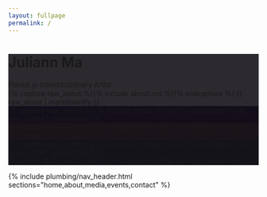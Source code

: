 ```yaml
---
layout: fullpage
permalink: /
---
```


<main id="fullpage">
  <div class="section main_photo" style="background-color:#2C292F">
    <div class="title_card">
      <h1>Juliann Ma</h1>
      Pianist ℘ Interdisciplinary Artist
    </div>
  </div>
  <div class="section" style="background-color:#2C292F">
    {% capture raw_about %}{% include about.md %}{% endcapture %}
    {{ raw_about | markdownify }}
  </div>
  <div class="section" style="background-color:#140E1B">
    {% capture raw_media %}{% include media.md %}{% endcapture %}
    {{ raw_media | markdownify }}
  </div>
  <div class="section" style="background-color:#1B131A">
    {% capture raw_events %}{% include events.md %}{% endcapture %}
    {{ raw_events | markdownify }}
  </div>
  <div class="section" style="background-color:#14131A">
    {% capture raw_contact %}{% include contact.md %}{% endcapture %}
    {{ raw_contact | markdownify }}
    <div class="bottom">Copyright © {{ 'now' | date: "%Y" }} <a href="{{ site.url }}">JULIANN MA</a>. All Rights Reserved.</div>
  </div>
</main>

{% include plumbing/nav_header.html sections="home,about,media,events,contact" %}

<script>
  fullpage.initialize('#fullpage', {
    anchors: ['home', 'about', 'media', 'events', 'contact'],
    menu: '#menu',
    css3:true
  });
</script>
